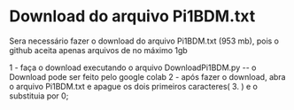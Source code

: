 # Download do arquivo Pi1BDM.txt

  Sera necessário fazer o download do arquivo Pi1BDM.txt (953 mb), pois o github aceita apenas arquivos de no máximo 1gb 

  1 - faça o download executando o arquivo DownloadPi1BDM.py -- o Download pode ser feito pelo google colab
  2 - após fazer o download, abra o arquivo Pi1BDM.txt e apague os dois primeiros caracteres( 3. ) e o substituia por 0;


